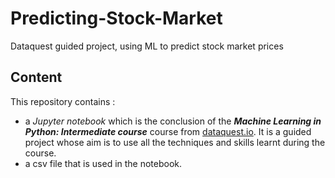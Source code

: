 # Predicting-Stock-Market
Dataquest guided project, using ML to predict stock market prices

## Content

This repository contains :

- a *Jupyter notebook* which is the conclusion of the ***Machine Learning in Python: Intermediate course*** course from [dataquest.io](dataquest.io). It is a guided project whose aim is to use all the techniques and skills learnt during the course.
- a csv file that is used in the notebook.

